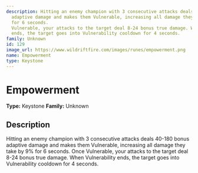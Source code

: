```yaml
---
description: Hitting an enemy champion with 3 consecutive attacks deals 40-180 bonus
  adaptive damage and makes them Vulnerable, increasing all damage they take by 9%
  for 6 seconds.                                                                                    Once
  Vulnerable, your attacks to the target deal 8-24 bonus true damage. When Vulnerability
  ends, the target goes into Vulnerability cooldown for 4 seconds.
family: Unknown
id: 129
image_url: https://www.wildriftfire.com/images/runes/empowerment.png
name: Empowerment
type: Keystone
---
```


# Empowerment

**Type:** Keystone
**Family:** Unknown

## Description

Hitting an enemy champion with 3 consecutive attacks deals 40-180 bonus adaptive damage and makes them Vulnerable, increasing all damage they take by 9% for 6 seconds.                                                                                    Once Vulnerable, your attacks to the target deal 8-24 bonus true damage. When Vulnerability ends, the target goes into Vulnerability cooldown for 4 seconds.

